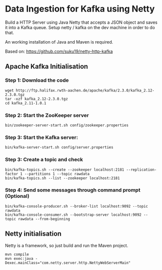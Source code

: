 # Data Ingestion for Kafka using Netty

Build a HTTP Server using Java Netty that accepts a JSON object and 
saves it into a Kafka queue. Setup netty / kafka on the dev machine 
in order to do that.

An working installation of Java and Maven is required.

Based on: https://github.com/suku19/netty-http-kafka

## Apache Kafka Initialisation

### Step 1: Download the code

```
wget http://ftp.halifax.rwth-aachen.de/apache/kafka/2.3.0/kafka_2.12-2.3.0.tgz
tar -xzf kafka_2.12-2.3.0.tgz 
cd kafka_2.11-1.0.1
```

### Step 2: Start the ZooKeeper server
```
bin/zookeeper-server-start.sh config/zookeeper.properties
```

### Step 3: Start the Kafka server:
```
bin/kafka-server-start.sh config/server.properties
```

### Step 3: Create a topic and check

```
bin/kafka-topics.sh --create --zookeeper localhost:2181 --replication-factor 1 --partitions 1 --topic rawdata
bin/kafka-topics.sh --list --zookeeper localhost:2181
```

### Step 4: Send some messages through command prompt (Optional)
```
bin/kafka-console-producer.sh --broker-list localhost:9092 --topic rawdata
bin/kafka-console-consumer.sh --bootstrap-server localhost:9092 --topic rawdata --from-beginning
```

## Netty initialisation

Netty is a framework, so just build and run the Maven project.

```
mvn compile
mvn exec:java -Dexec.mainClass="com.netty.server.http.NettyWebServerMain"
```